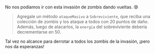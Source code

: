 No nos podíamos ir con esta invasión de zombis dando vueltas. :cold_sweat:

> Agregale un método `ataqueMasivo` a `Sobreviviente`, que reciba una colección de zombis y los ataque a todos con 20 puntos de daño. Además, luego de atacarlos, la `energía` del sobreviviente debería decrementarse en 50.

Tal vez no alcance para derrotar a todos los zombis de la invasión, ¡pero nos da esperanzas!